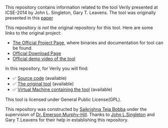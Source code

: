 This repository contains information related to the tool Verily presented at ICSE-2014 by John L. Singleton, Gary T. Leavens. The tool was originally presented in this [paper](http://dl.acm.org/citation.cfm?doid=2591062.2591069)

This repository _is not_ the original repository for this tool. Here are some links to the original project:
* [The Official Project Page](http://goverily.org), where binaries and documentation for tool can be found.
* [Official Download Page](http://goverily.org)
* [Official demo video of the tool](https://www.youtube.com/watch?v=TjRF7E4um3c)

In this repository, for Verily you will find:
* :white_check_mark: [Source code](https://github.com/SoftwareEngineeringToolDemos/ICSE-2014-Verily/archive/v0.1.2.zip) (available)
* :white_check_mark: [The original tool](https://github.com/SoftwareEngineeringToolDemos/ICSE-2014-Verily/releases/download/v0.1.2/verily-installer-0.1.2.jar) (available)
* :white_check_mark: [Virtual Machine containing the tool](https://drive.google.com/a/ncsu.edu/file/d/0By4jMWBBRmCHOW9OZDR0OFZCWGM/view?usp=sharing) (available)

This tool is licensed under General Public License(GPL).

This repository was constructed by [Saikrishna Teja Bobba](https://github.com/saiteja09) under the supervision of [Dr. Emerson Murphy-Hill](https://github.com/CaptainEmerson). Thanks to [John L.Singleton](https://github.com/jsinglet) and Gary T.Leavens for their help in establishing this repository.
